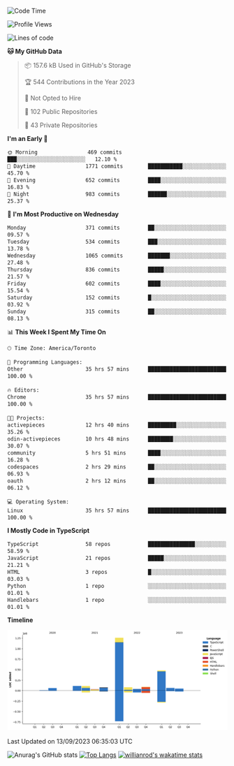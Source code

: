 <!--START_SECTION:waka-->
![Code Time](http://img.shields.io/badge/Code%20Time-581%20hrs-blue)

![Profile Views](http://img.shields.io/badge/Profile%20Views-0-blue)

![Lines of code](https://img.shields.io/badge/From%20Hello%20World%20I%27ve%20Written-2.4%20million%20lines%20of%20code-blue)

**🐱 My GitHub Data** 

> 📦 157.6 kB Used in GitHub's Storage 
 > 
> 🏆 544 Contributions in the Year 2023
 > 
> 🚫 Not Opted to Hire
 > 
> 📜 102 Public Repositories 
 > 
> 🔑 43 Private Repositories 
 > 
**I'm an Early 🐤** 

```text
🌞 Morning                469 commits         ███░░░░░░░░░░░░░░░░░░░░░░   12.10 % 
🌆 Daytime                1771 commits        ███████████░░░░░░░░░░░░░░   45.70 % 
🌃 Evening                652 commits         ████░░░░░░░░░░░░░░░░░░░░░   16.83 % 
🌙 Night                  983 commits         ██████░░░░░░░░░░░░░░░░░░░   25.37 % 
```
📅 **I'm Most Productive on Wednesday** 

```text
Monday                   371 commits         ██░░░░░░░░░░░░░░░░░░░░░░░   09.57 % 
Tuesday                  534 commits         ███░░░░░░░░░░░░░░░░░░░░░░   13.78 % 
Wednesday                1065 commits        ███████░░░░░░░░░░░░░░░░░░   27.48 % 
Thursday                 836 commits         █████░░░░░░░░░░░░░░░░░░░░   21.57 % 
Friday                   602 commits         ████░░░░░░░░░░░░░░░░░░░░░   15.54 % 
Saturday                 152 commits         █░░░░░░░░░░░░░░░░░░░░░░░░   03.92 % 
Sunday                   315 commits         ██░░░░░░░░░░░░░░░░░░░░░░░   08.13 % 
```


📊 **This Week I Spent My Time On** 

```text
🕑︎ Time Zone: America/Toronto

💬 Programming Languages: 
Other                    35 hrs 57 mins      █████████████████████████   100.00 % 

🔥 Editors: 
Chrome                   35 hrs 57 mins      █████████████████████████   100.00 % 

🐱‍💻 Projects: 
activepieces             12 hrs 40 mins      █████████░░░░░░░░░░░░░░░░   35.26 % 
odin-activepieces        10 hrs 48 mins      ████████░░░░░░░░░░░░░░░░░   30.07 % 
community                5 hrs 51 mins       ████░░░░░░░░░░░░░░░░░░░░░   16.28 % 
codespaces               2 hrs 29 mins       ██░░░░░░░░░░░░░░░░░░░░░░░   06.93 % 
oauth                    2 hrs 12 mins       ██░░░░░░░░░░░░░░░░░░░░░░░   06.12 % 

💻 Operating System: 
Linux                    35 hrs 57 mins      █████████████████████████   100.00 % 
```

**I Mostly Code in TypeScript** 

```text
TypeScript               58 repos            ███████████████░░░░░░░░░░   58.59 % 
JavaScript               21 repos            █████░░░░░░░░░░░░░░░░░░░░   21.21 % 
HTML                     3 repos             █░░░░░░░░░░░░░░░░░░░░░░░░   03.03 % 
Python                   1 repo              ░░░░░░░░░░░░░░░░░░░░░░░░░   01.01 % 
Handlebars               1 repo              ░░░░░░░░░░░░░░░░░░░░░░░░░   01.01 % 
```



**Timeline**

![Lines of Code chart](https://raw.githubusercontent.com/wise-introvert/wise-introvert/master/assets/bar_graph.png)


 Last Updated on 13/09/2023 06:35:03 UTC
<!--END_SECTION:waka-->

![Anurag's GitHub stats](https://github-readme-stats.vercel.app/api?username=wise-introvert&count_private=true&show_icons=true)
[![Top Langs](https://github-readme-stats.vercel.app/api/top-langs/?username=wise-introvert&langs_count=10)](https://github.com/anuraghazra/github-readme-stats)
[![willianrod's wakatime stats](https://github-readme-stats.vercel.app/api/wakatime?username=wiseintrovert)](https://github.com/anuraghazra/github-readme-stats)
